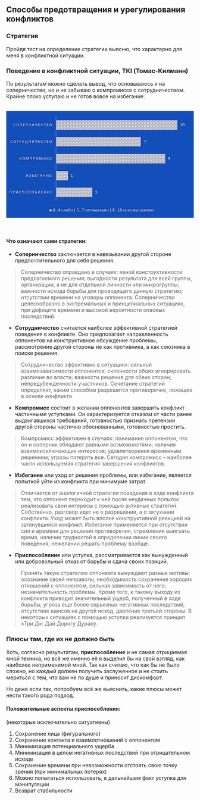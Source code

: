 ## Способы предотвращения и урегулирования конфликтов
### **Стратегия**
Пройдя тест на определение стратегии выясню, что характерно для меня в конфликтной ситуации.
### Поведение в конфликтной ситуации, **TKI** (Томас-Килманн)
По результатам можно сделать вывод, что основываюсь я на соперничестве, но и не забываю о компромиссе с сотрудничеством.  
Крайне плохо уступаю и не готов вовсе на избегание.</br></br>
<p align="center"><img src ="tki.png" /></p></br>

#### **Что означают сами стратегии:**

- **Соперничество** заключается в навязывании другой стороне предпочтительного для себя решения.
>Соперничество оправдано в случаях: явной конструктивности предлагаемого решения; выгодности результата для всей группы, организации, а не для отдельной личности или микрогруппы; важности исхода борьбы для проводящего данную стратегию; отсутствии времени на уговоры оппонента.
Соперничество целесообразно в экстремальных и принципиальных ситуациях, при дефиците времени и высокой вероятности опасных последствий.

- **Сотрудничество** считается наиболее эффективной стратегией поведения в конфликте. Оно предполагает направленность оппонентов на конструктивное обсуждение проблемы, рассмотрение другой стороны не как противника, а как союзника в поиске решения.
>Сотрудничество эффективно в ситуациях: сильной взаимозависимости оппонентов; склонности обоих игнорировать различие во власти; важности решения для обеих сторон; непредубежденности участников. Сочетание стратегий определяет, каким способом разрешится противоречие, лежащее в основе конфликта.

- **Компромисс** состоит в желании оппонентов завершить конфликт частичными уступками. Он характеризуется отказом от части ранее выдвигавшихся требований, готовностью признать претензии другой стороны частично обоснованными, готовностью простить.
>Компромисс эффективен в случаях: понимания оппонентом, что он и соперник обладают равными возможностями; наличия взаимоисключающих интересов; удовлетворения временным решением; угрозы потерять все. Сегодня компромисс – наиболее часто используемая стратегия завершения конфликтов.

- **Избегание** или уход от решения проблемы, или избегание, является попыткой уйти из конфликта при минимуме затрат. 
>Отличается от аналогичной стратегии поведения в ходе конфликта тем, что оппонент переходит к ней после неудачных попыток реализовать свои интересы с помощью активных стратегий. Собственно, разговор идет не о разрешении, а о затухании конфликта. Уход может быть вполне конструктивной реакцией на затянувшийся конфликт.
Избегание применяется при отсутствии сил и времени для решения противоречия, стремлении выиграть время, наличии трудностей в определении линии своего поведения, нежелании решать проблему вообще.

- **Приспособление** или уступка, рассматривается как вынужденный или добровольный отказ от борьбы и сдача своих позиций. 
>Принять такую стратегию оппонента вынуждают разные мотивы: осознание своей неправоты, необходимость сохранения хороших отношений с оппонентом, сильная зависимость от него; незначительность проблемы. Кроме того, к такому выходу из конфликта приводит значительный ущерб, полученный в ходе борьбы, угроза еще более серьезных негативных последствий, отсутствие шансов на другой исход, давление третьей стороны. В некоторых ситуациях с помощью уступки реализуется принцип «Три Д»: Дай Дорогу Дураку.
### Плюсы там, где их не должно быть
Хоть, согласно результатам, **приспособление** и не самая отрицаемая мной техника, но всё же именно её я выделил бы на свой взгляд, как наиболее неприменимой мной. Так как считаю, что как бы не было сложно, но каждый должен получить заслуженное и не стоить мериться с тем, что вам не по душе и приносит дискомфорт.

Но даже если так, попробуем всё же выяснить, какие плюсы может нести такого рода подход.

#### **Положительные аспекты приспособления**:  
(некоторые исключительно ситуативны)
1. Сохранение лица (фигурального)
2. Сохранение контакта и взаимоотношений с оппонентом
3. Минимизация потенциального ущерба
4. Минимизация в целом негативных последствий при отрицательном исходе
5. Сохранение времени при невозможности отстоять свою точку зрения (при минимальных потерях)
6. Можно попытаться использовать, в дальнейшем факт уступка для манипуляции
7. Возврат стабильности
